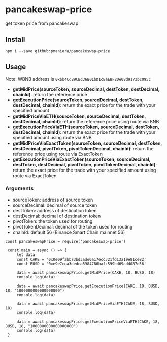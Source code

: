 # pancakeswap-price
get token price from pancakeswap

## Install 
```
npm i --save github:pmaniora/pancakeswap-price
```

## Usage

Note: WBNB address is `0xbb4CdB9CBd36B01bD1cBaEBF2De08d9173bc095c`

- **getMidPrice(sourceToken, sourceDecimal, destToken, destDecimal, chainId)**: return the reference price
- **getExecutionPrice(sourceToken, sourceDecimal, destToken, destDecimal, chainId)**: return the exact price for the trade with your specified amount
- **getMidPriceViaETH(sourceToken, sourceDecimal, destToken, destDecimal, chainId)**: return the reference price using route via BNB
- **getExecutionPriceViaETH(sourceToken, sourceDecimal, destToken, destDecimal, chainId)**: return the exact price for the trade with your specified amount using route via BNB
- **getMidPriceViaExactToken(sourceToken, sourceDecimal, destToken, destDecimal, pivotToken, pivotTokenDecimal, chainId)**: return the reference price using route via ExactToken
- **getExecutionPriceViaExactToken(sourceToken, sourceDecimal, destToken, destDecimal, pivotToken, pivotTokenDecimal, chainId)**: return the exact price for the trade with your specified amount using route via ExactToken

### Arguments
- sourceToken: address of source token
- sourceDecimal: decimal of source token
- destToken: address of destination token
- destDecimal: decimal of destination token
- pivotToken: the token used for routing
- pivotTokenDecimal: decimal of the token used for routing
- chainId: default 56 (Binance Smart Chain mainnet 56)


```nodejs
const pancakeswapPrice = require('pancakeswap-price')

 const main = async () => {
     let data
     const CAKE = '0x0e09fabb73bd3ade0a17ecc321fd13a19e81ce82'
     const BUSD = '0xe9e7cea3dedca5984780bafc599bd69add087d56'

     data = await pancakeswapPrice.getMidPrice(CAKE, 18, BUSD, 18)
     console.log(data)

     data = await pancakeswapPrice.getExecutionPrice(CAKE, 18, BUSD, 18, "1000000000000000000")
     console.log(data)

     data = await pancakeswapPrice.getMidPriceViaETH(CAKE, 18, BUSD, 18)
     console.log(data)

     data = await pancakeswapPrice.getExecutionPriceViaETH(CAKE, 18, BUSD, 18, "1000000000000000000")
     console.log(data)
 }
```

